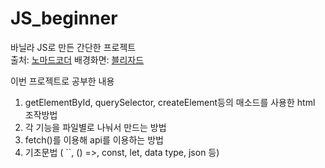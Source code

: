 # JS_beginner


바닐라 JS로 만든 간단한 프로젝트   
출처: [노마드코더](https://nomadcoders.co/javascript-for-beginners)
배경화면: [블리자드](https://news.blizzard.com/ko-kr/world-of-warcraft/23429407/%EC%83%88%EB%A1%9C%EC%9A%B4-4k-%ED%95%B4%EC%83%81%EB%8F%84%EC%9D%98-%EB%94%94%EC%A7%80%ED%84%B8-%EB%B0%B0%EA%B2%BD-%ED%99%94%EB%A9%B4%EC%9D%84-%EC%86%8C%EA%B0%9C%ED%95%A9%EB%8B%88%EB%8B%A4)

이번 프로젝트로 공부한 내용

1. getElementById, querySelector, createElement등의 매소드를 사용한 html 조작방법
3. 각 기능을 파일별로 나눠서 만드는 방법
4. fetch()를 이용해 api를 이용하는 방법
5. 기초문법 ( ``, () =>, const, let, data type, json 등)
